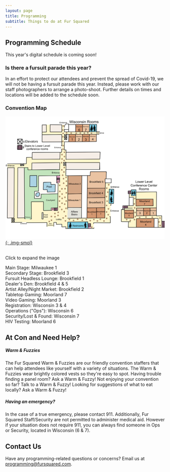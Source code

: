 ```yaml
---
layout: page
title: Programming
subtitle: Things to do at Fur Squared
---
```

## Programming Schedule

This year's digital schedule is coming soon!

### Is there a fursuit parade this year?

In an effort to protect our attendees and prevent the spread of Covid-19, we will not be having a fursuit parade this year. Instead, please work with our staff photographers to arrange a photo-shoot. Further details on times and locations will be added to the schedule soon.

### Convention Map

[![F2 hotel map by TheRougeCat, click to expand](/uploads/f2-map-2023.png){: .img-smol}](/uploads/f2-map-2023.png)

<br>Click to expand the image

Main Stage: Milwaukee 1<br>Secondary Stage: Brookfield 3<br>Fursuit Headless Lounge: Brookfield 1<br>Dealer's Den: Brookfield 4 & 5<br>Artist Alley/Night Market: Brookfield 2<br>Tabletop Gaming: Moorland 7<br>Video Gaming: Moorland 3<br>Registration: Wisconsin 3 & 4<br>Operations ("Ops"): Wisconsin 6<br>Security/Lost & Found: Wisconsin 7<br>HIV Testing: Moorland 6

## At Con and Need Help?

##### Warm & Fuzzies

The Fur Squared Warm & Fuzzies are our friendly convention staffers that can help attendees like yourself with a variety of situations. The Warm & Fuzzies wear brightly colored vests so they're easy to spot. Having trouble finding a panel room? Ask a Warm & Fuzzy! Not enjoying your convention so far? Talk to a Warm & Fuzzy! Looking for suggestions of what to eat locally? Ask a Warm & Fuzzy!

##### Having an emergency?

In the case of a true emergency, please contact 911. Additionally, Fur Squared Staff/Security are not permitted to administer medical aid. However if your situation does not require 911, you can always find someone in Ops or Security, located in Wisconsin (6 & 7).

## Contact Us

Have any programming-related questions or concerns? Email us at [programming@fursquared.com](mailto:programming@fursquared.com).